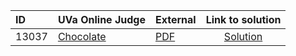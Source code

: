 | ID | UVa Online Judge | External | Link to solution |
|:---|:---|:---|:---:|
| 13037 | [Chocolate](https://onlinejudge.org/index.php?option=com_onlinejudge&Itemid=8&category=24&page=show_problem&problem=4935) | [PDF](https://onlinejudge.org/external/130/13037.pdf) | [Solution](https://github.com/versenyi98/uva-solutions/tree/main/solutions/13037%20-%20Chocolate)|
